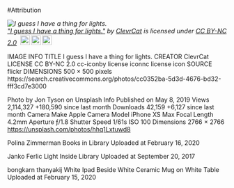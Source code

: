 ﻿#Attribution

<p style="font-size: 0.9rem;font-style: italic;"><img style="display: block;" src="https://farm8.staticflickr.com/7525/15999153092_c17fb9665d.jpg" alt="I guess I have a thing for lights."><a href="https://www.flickr.com/photos/97096289@N04/15999153092">"I guess I have a thing for lights."</a><span> by <a href="https://www.flickr.com/photos/97096289@N04">ClevrCat</a></span> is licensed under <a href="https://creativecommons.org/licenses/by-nc/2.0/?ref=ccsearch&atype=html" style="margin-right: 5px;">CC BY-NC 2.0</a><a href="https://creativecommons.org/licenses/by-nc/2.0/?ref=ccsearch&atype=html" target="_blank" rel="noopener noreferrer" style="display: inline-block;white-space: none;margin-top: 2px;margin-left: 3px;height: 22px !important;"><img style="height: inherit;margin-right: 3px;display: inline-block;" src="https://search.creativecommons.org/static/img/cc_icon.svg" /><img style="height: inherit;margin-right: 3px;display: inline-block;" src="https://search.creativecommons.org/static/img/cc-by_icon.svg" /><img style="height: inherit;margin-right: 3px;display: inline-block;" src="https://search.creativecommons.org/static/img/cc-nc_icon.svg" /></a></p>
IMAGE INFO
TITLE
I guess I have a thing for lights.
CREATOR
ClevrCat
LICENSE
CC BY-NC 2.0 cc-iconby license iconnc license icon
SOURCE
flickr
DIMENSIONS
500 × 500 pixels
https://search.creativecommons.org/photos/cc0352ba-5d3d-4676-bd32-fff3cd7e3000


Photo by Jon Tyson on Unsplash
Info
Published on May 8, 2019
Views
2,114,327
+180,590 since last month
Downloads
42,159
+6,127 since last month
Camera Make
Apple
Camera Model
iPhone XS Max
Focal Length
4.2mm
Aperture
ƒ/1.8
Shutter Speed
1/61s
ISO
100
Dimensions
2766 × 2766
https://unsplash.com/photos/hhq1Lxtuwd8



Polina Zimmerman
Books in Library
Uploaded at February 16, 2020





Janko Ferlic
Light Inside Library
Uploaded at September 20, 2017



bongkarn thanyakij
White Ipad Beside White Ceramic Mug on White Table
Uploaded at February 15, 2020